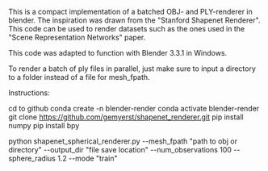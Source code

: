 This is a compact implementation of a batched OBJ- and PLY-renderer in blender. The inspiration was drawn
from the "Stanford Shapenet Renderer". This code can be used to render datasets such as the ones used in the
"Scene Representation Networks" paper.

This code was adapted to function with Blender 3.3.1 in Windows.

To render a batch of ply files in parallel, just make sure to input a directory to a folder instead of a file for mesh_fpath.

Instructions:

cd to github
conda create -n blender-render
conda activate blender-render
git clone https://github.com/gemyerst/shapenet_renderer.git
pip install numpy
pip install bpy

python shapenet_spherical_renderer.py --mesh_fpath "path to obj or directory" --output_dir "file save location" --num_observations 100 --sphere_radius 1.2 --mode "train"